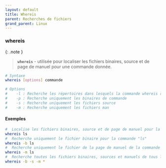 ```yaml
---
layout: default
title: Whereis
parent: Recherches de fichiers
grand_parent: Linux
---
```


### whereis

{: .note }

> **`whereis`** - utilisée pour localiser les fichiers binaires, source et de page de manuel pour une commande donnée.

```bash
# Syntaxe
whereis [options] commande

# Options
#    -l : Recherche les répertoires dans lesquels la commande whereis recherche.
#    -p : Recherche uniquement les binaires de commande
#    -s : Recherche uniquement les fichiers source
#    -m : Recherche uniquement les fichiers man
```

#### Exemples

```bash
#  Localise les fichiers binaires, source et de page de manuel pour la commande "ls"
whereis ls
#  Recherche uniquement le fichier binaire pour la commande "ls"
whereis -b ls
#  Recherche uniquement le fichier de la page de manuel de la commande "ls"
whereis -m ls
#  Recherche toutes les fichiers binaires, sources et manuels de tous les commandes présent sur l'os
whereis -b -s -m *
```
